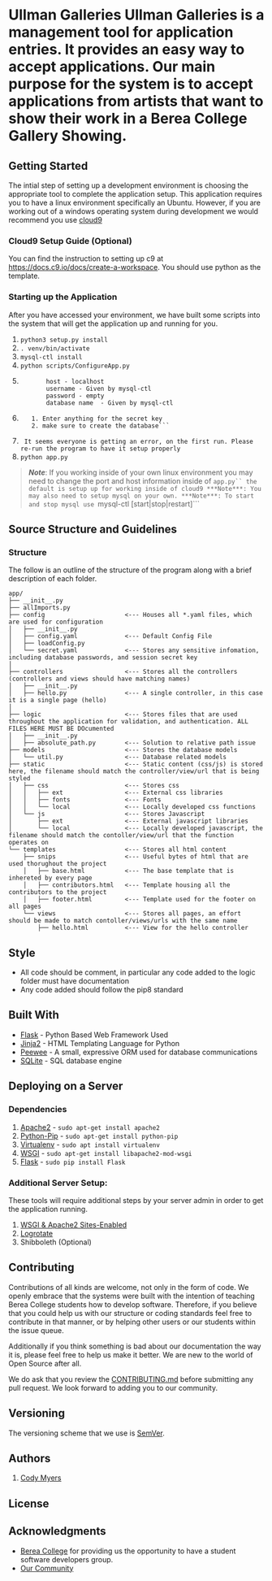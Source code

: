 # Ullman Galleries Ullman Galleries is a management tool for application entries. It provides an easy way to accept applications. Our main purpose for the system is to accept applications from artists that want to show their work in a Berea College Gallery Showing.
  

## Getting Started
The intial step of setting up a development environment is choosing the appropriate tool to complete the application setup.
This application requires you to have a linux environment specifically an Ubuntu.
However, if you are working out of a windows operating system during development we would recommend you use [cloud9](https://c9.io/)

### Cloud9 Setup Guide (Optional)
You can find the instruction to setting up c9 at https://docs.c9.io/docs/create-a-workspace. You should use python as the template.

### Starting up the Application

After you have accessed your environment, we have built some scripts into the system that will get the application up and running for you. 

1. ```python3 setup.py install```
2. ```. venv/bin/activate```
3. ``` mysql-ctl install ```
4. ``` python scripts/ConfigureApp.py ``` 
4. ``` Use:
          host - localhost
          username - Given by mysql-ctl
          password - empty
          database name  - Given by mysql-ctl
   ```
5. ```Follow the prompts:
      1. Enter anything for the secret key
      2. make sure to create the database```
6. ``` It seems everyone is getting an error, on the first run. Please re-run the program to have it setup properly```
7. ```python app.py```

>***Note***: If you working inside of your own linux environment you may need to change the port and host information inside of ```app.py`` the default is setup up for working inside of cloud9
>***Note***: You may also need to setup mysql on your own.
>***Note***: To start and stop mysql use ```mysql-ctl [start|stop|restart]```


## Source Structure and Guidelines
### Structure
The follow is an outline of the structure of the program along with a brief 
description of each folder.


```
app/
├── __init__.py 
├── allImports.py
├── config                      <--- Houses all *.yaml files, which are used for configuration
│   ├── __init__.py
│   ├── config.yaml             <--- Default Config File
│   ├── loadConfig.py           
│   └── secret.yaml             <--- Stores any sensitive infomation, including database passwords, and session secret key
│
├── controllers                 <--- Stores all the controllers (controllers and views should have matching names)
│   ├── __init__.py
│   ├── hello.py                <--- A single controller, in this case it is a single page (hello)
│
├── logic                       <--- Stores files that are used throughout the application for validation, and authentication. ALL FILES HERE MUST BE DOcumented  
│   ├── __init__.py
│   ├── absolute_path.py        <--- Solution to relative path issue
├── models                      <--- Stores the database models
│   └── util.py                 <--- Database related models
├── static                      <--- Static content (css/js) is stored here, the filename should match the controller/view/url that is being styled
│   ├── css                     <--- Stores css
│   │   ├── ext                 <--- External css libraries
│   │   ├── fonts               <--- Fonts
│   │   └── local               <--- Locally developed css functions
│   └── js                      <--- Stores Javascript
│       ├── ext                 <--- External javascript libraries
│       └── local               <--- Locally developed javascript, the filename should match the contoller/view/url that the function operates on
└── templates                   <--- Stores all html content
    ├── snips                   <--- Useful bytes of html that are used thorughout the project
    │   ├── base.html           <--- The base template that is inhereted by every page
    │   ├── contributors.html   <--- Template housing all the contributors to the project
    │   ├── footer.html         <--- Template used for the footer on all pages
    └── views                   <--- Stores all pages, an effort should be made to match contoller/views/urls with the same name
        ├── hello.html          <--- View for the hello controller
```

## Style
- All code should be comment, in particular any code added to the logic folder must have documentation
- Any code added should follow the pip8 standard

## Built With

* [Flask](http://flask.pocoo.org/docs/0.11/)  - Python Based Web Framework Used
* [Jinja2](http://jinja.pocoo.org/docs/dev/) - HTML Templating Language for Python
* [Peewee](http://docs.peewee-orm.com/en/latest/index.html) - A small, expressive ORM used for database communications
* [SQLite](https://sqlite.org/) - SQL database engine

## Deploying on a Server
### Dependencies
1. [Apache2](https://help.ubuntu.com/lts/serverguide/httpd.html) - `sudo apt-get install apache2`
2. [Python-Pip](https://pip.pypa.io/en/stable/) - `sudo apt-get install python-pip`
3. [Virtualenv](https://virtualenv.pypa.io/en/stable) - `sudo apt install virtualenv`
4. [WSGI](http://flask.pocoo.org/docs/0.11/deploying/mod_wsgi/) - `sudo apt-get install libapache2-mod-wsgi`
5. [Flask](http://flask.pocoo.org/docs/0.11/) - `sudo pip install Flask`

### Additional Server Setup:
These tools will require additional steps by your server admin in order to get the application running. 

1. [WSGI & Apache2 Sites-Enabled](http://flask.pocoo.org/docs/0.12/deploying/mod_wsgi/#installing-mod-wsgi)
2. [Logrotate](https://docs.google.com/document/d/1xtV__kmA8p0uTg_4TtbzYYLtqX5eZGckotQSmAvuCVA/edit?usp=sharing)
3. Shibboleth (Optional)

## Contributing
Contributions of all kinds are welcome, not only in the form of code. We openly
embrace that the systems were built with the intention of teaching Berea College 
students how to develop software. Therefore, if you believe that you could help 
us with our structure or coding standards feel free to contribute in that manner,
or by helping other users or our students within the issue queue. 

Additionally if you think something is bad about our documentation the way it is,
please feel free to help us make it better. We are new to the world of Open Source
after all. 

We do ask that you review the [CONTRIBUTING.md](CONTRIBUTING.md) before submitting
any pull request. We look forward to adding you to our community.

## Versioning
The versioning scheme that we use is [SemVer](http://semver.org/).

## Authors
1. [Cody Myers](http://github.com/myersCody)


## License

## Acknowledgments
* [Berea College](https://www.berea.edu/) for providing us the opportunity to have a student software developers group.
* [Our Community](CONTRIBUTORS.md) 
